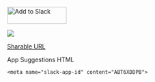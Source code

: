 <a href="https://slack.com/oauth/authorize?client_id=14390917878.401235455793&scope=bot,users.profile:read&redirect_uri=https%3a%2f%2feba-3.adm01.com%2fassistant%2fslack%2foauth"><img alt="Add to Slack" height="40" width="139" src="https://platform.slack-edge.com/img/add_to_slack.png" srcset="https://platform.slack-edge.com/img/add_to_slack.png 1x, https://platform.slack-edge.com/img/add_to_slack@2x.png 2x" /></a>

<a href="https://slack.com/oauth/authorize?scope=identity.basic,users.profile:read&client_id=14390917878.401235455793&redirect_uri=https%3a%2f%2feba-3.adm01.com%2fassistant%2fslack%2foauth"><img src="https://api.slack.com/img/sign_in_with_slack.png" srcset="https://api.slack.com/img/sign_in_with_slack.png 1x, https://api.slack.com/img/sign_in_with_slack@2x.png 2x"/></a>

[Sharable URL](https://slack.com/oauth/authorize?client_id=14390917878.401235455793&scope=bot)

App Suggestions HTML
```
<meta name="slack-app-id" content="ABT6XDDPB">
```
